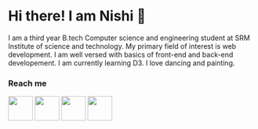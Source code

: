 # Hi there! I am Nishi 👋

I am a third year B.tech Computer science and engineering student at SRM Institute of science and technology. My primary field of interest is web development. I am well versed with basics of front-end and back-end developement. I am currently learning D3. I love dancing and painting. 

### Reach me

<a href="https://www.linkedin.com/in/nishi-anand-210734171/"><img width="50px" src="https://img.icons8.com/color/2x/linkedin.png"></a>
<a href="https://codepen.io/nishianand30/"><img width="50px" src="https://img.icons8.com/ios-filled/2x/codepen.png"></a>
<a href="https://www.instagram.com/nishianand30/"><img width="50px" src="https://img.icons8.com/fluent/2x/instagram-new.png"></a>
<a href="https://www.facebook.com/nishianand30/"><img width="50px" src="https://img.icons8.com/color/2x/facebook.png"></a>





<!--
**nishianand05/nishianand05** is a ✨ _special_ ✨ repository because its `README.md` (this file) appears on your GitHub profile.

Here are some ideas to get you started:

- 🔭 I’m currently working on ...
- 🌱 I’m currently learning ...
- 👯 I’m looking to collaborate on ...
- 🤔 I’m looking for help with ...
- 💬 Ask me about ...
- 📫 How to reach me: ...
- 😄 Pronouns: ...
- ⚡ Fun fact: ...
-->
